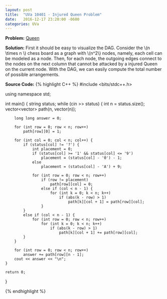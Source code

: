 ```yaml
---
layout: post
title:  "UVa 10401 - Injured Queen Problem"
date:   2016-12-17 23:20:00 -0600
categories: UVa
---
```


**Problem:** [Queen]

**Solution:**
First it should be easy to visualize the DAG. Consider the \\(n \times n \\) chess board
as a graph with \\(n^2\\) nodes, namely, each cell can be modeled as a node.
Then, for each node, the outgoing edges connect to the nodes on the 
next column that cannot be attacked by a injured Queen on the current node.
With the DAG, we can easily compute the total number of possible arrangements.


**Source Code:**
{% highlight C++ %}
#include <bits/stdc++.h>

using namespace std;

int main() {
    string status;
    while (cin >> status) {
        int n = status.size();
        vector<vector<long long>> path(n, vector<long long>(n));

        long long answer = 0;

        for (int row = 0; row < n; row++)
            path[row][0] = 1;

        for (int col = 0; col < n; col++) {
            if (status[col] != '?') {
                int placement = 0;
                if (status[col] >= '1' && status[col] <= '9')
                    placement = (status[col] - '0') - 1;
                else
                    placement = (status[col] - 'A') + 9;
                    
                for (int row = 0; row < n; row++)
                    if (row != placement)
                        path[row][col] = 0;
                    else if (col < n - 1) {
                        for (int k = 0; k < n; k++)
                            if (abs(k - row) > 1)
                                path[k][col + 1] = path[row][col];
                    }
            }
            else if (col < n - 1) {
                for (int row = 0; row < n; row++)
                    for (int k = 0; k < n; k++)
                        if (abs(k - row) > 1)
                            path[k][col + 1] += path[row][col];
            }
        }

        for (int row = 0; row < n; row++)
            answer += path[row][n - 1];
        cout << answer << "\n";
    }

    return 0;
}

{% endhighlight %}

[Queen]:https://uva.onlinejudge.org/index.php?option=com_onlinejudge&Itemid=8&category=24&page=show_problem&problem=1342
